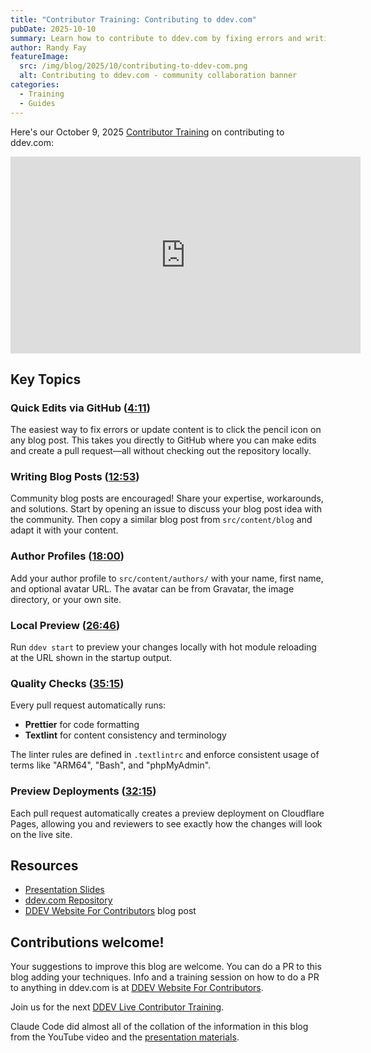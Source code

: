 ```yaml
---
title: "Contributor Training: Contributing to ddev.com"
pubDate: 2025-10-10
summary: Learn how to contribute to ddev.com by fixing errors and writing blog posts.
author: Randy Fay
featureImage:
  src: /img/blog/2025/10/contributing-to-ddev-com.png
  alt: Contributing to ddev.com - community collaboration banner
categories:
  - Training
  - Guides
---
```


Here's our October 9, 2025 [Contributor Training](/blog/category/training) on contributing to ddev.com:

<div class="video-container">
<iframe width="560" height="315" src="https://www.youtube.com/embed/A-rsZ7SG_bg?si=G1BMxy1-2C1eL012" title="YouTube video player" frameborder="0" allow="accelerometer; autoplay; clipboard-write; encrypted-media; gyroscope; picture-in-picture; web-share" referrerpolicy="strict-origin-when-cross-origin" allowfullscreen></iframe>
</div>

## Key Topics

### Quick Edits via GitHub ([4:11](https://www.youtube.com/watch?v=A-rsZ7SG_bg&t=251s))

The easiest way to fix errors or update content is to click the pencil icon on any blog post. This takes you directly to GitHub where you can make edits and create a pull request—all without checking out the repository locally.

### Writing Blog Posts ([12:53](https://www.youtube.com/watch?v=A-rsZ7SG_bg&t=773s))

Community blog posts are encouraged! Share your expertise, workarounds, and solutions. Start by opening an issue to discuss your blog post idea with the community. Then copy a similar blog post from `src/content/blog` and adapt it with your content.

### Author Profiles ([18:00](https://www.youtube.com/watch?v=A-rsZ7SG_bg&t=1080s))

Add your author profile to `src/content/authors/` with your name, first name, and optional avatar URL. The avatar can be from Gravatar, the image directory, or your own site.

### Local Preview ([26:46](https://www.youtube.com/watch?v=A-rsZ7SG_bg&t=1606s))

Run `ddev start` to preview your changes locally with hot module reloading at the URL shown in the startup output.

### Quality Checks ([35:15](https://www.youtube.com/watch?v=A-rsZ7SG_bg&t=2115s))

Every pull request automatically runs:

- **Prettier** for code formatting
- **Textlint** for content consistency and terminology

The linter rules are defined in `.textlintrc` and enforce consistent usage of terms like "ARM64", "Bash", and "phpMyAdmin".

### Preview Deployments ([32:15](https://www.youtube.com/watch?v=A-rsZ7SG_bg&t=1935s))

Each pull request automatically creates a preview deployment on Cloudflare Pages, allowing you and reviewers to see exactly how the changes will look on the live site.

## Resources

- [Presentation Slides](https://rfay.github.io/contributing-to-ddev.com/)
- [ddev.com Repository](https://github.com/ddev/ddev.com)
- [DDEV Website For Contributors](ddev-website-for-contributors.md) blog post

## Contributions welcome!

Your suggestions to improve this blog are welcome. You can do a PR to this blog adding your techniques. Info and a training session on how to do a PR to anything in ddev.com is at [DDEV Website For Contributors](ddev-website-for-contributors.md).

Join us for the next [DDEV Live Contributor Training](/blog/contributor-training/).

Claude Code did almost all of the collation of the information in this blog from the YouTube video and the [presentation materials](https://rfay.github.io/contributing-to-ddev.com).
